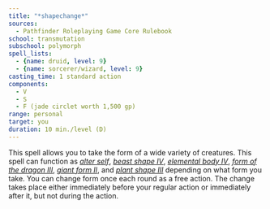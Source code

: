 ```yaml
---
title: "*shapechange*"
sources:
  - Pathfinder Roleplaying Game Core Rulebook
school: transmutation
subschool: polymorph
spell_lists:
  - {name: druid, level: 9}
  - {name: sorcerer/wizard, level: 9}
casting_time: 1 standard action
components:
  - V
  - S
  - F (jade circlet worth 1,500 gp)
range: personal
target: you
duration: 10 min./level (D)
---
```


This spell allows you to take the form of a wide variety of creatures. This spell can function as [*alter self*](/spells/alter-self/), [*beast shape IV*](/spells/beast-shape-iv/), [*elemental body IV*](/spells/elemental-body-iv/), [*form of the dragon III*](/spells/form-of-the-dragon-iii/), [*giant form II*](/spells/giant-form-ii/), and [*plant shape III*](/spells/plant-shape-iii/) depending on what form you take. You can change form once each round as a free action. The change takes place either immediately before your regular action or immediately after it, but not during the action.

